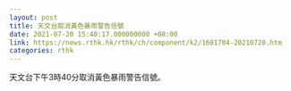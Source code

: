 ```yaml
---
layout: post
title: 天文台取消黃色暴雨警告信號
date: 2021-07-20 15:40:17.000000000 +08:00
link: https://news.rthk.hk/rthk/ch/component/k2/1601704-20210720.htm
categories: rthk
---
```


天文台下午3時40分取消黃色暴雨警告信號。

